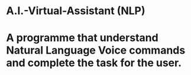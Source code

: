 # A.I.-Virtual-Assistant (NLP)
# A programme that understand Natural Language Voice commands and complete the task for the user.
